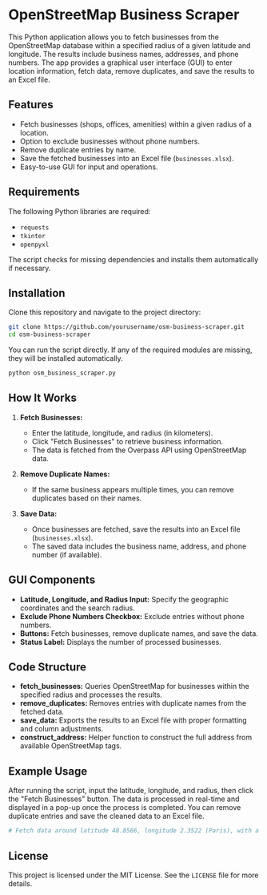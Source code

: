 
# OpenStreetMap Business Scraper

This Python application allows you to fetch businesses from the OpenStreetMap database within a specified radius of a given latitude and longitude. The results include business names, addresses, and phone numbers. The app provides a graphical user interface (GUI) to enter location information, fetch data, remove duplicates, and save the results to an Excel file.

## Features

- Fetch businesses (shops, offices, amenities) within a given radius of a location.
- Option to exclude businesses without phone numbers.
- Remove duplicate entries by name.
- Save the fetched businesses into an Excel file (`businesses.xlsx`).
- Easy-to-use GUI for input and operations.

## Requirements

The following Python libraries are required:

- `requests`
- `tkinter`
- `openpyxl`

The script checks for missing dependencies and installs them automatically if necessary.

## Installation

Clone this repository and navigate to the project directory:

```bash
git clone https://github.com/yourusername/osm-business-scraper.git
cd osm-business-scraper
```

You can run the script directly. If any of the required modules are missing, they will be installed automatically.

```bash
python osm_business_scraper.py
```

## How It Works

1. **Fetch Businesses:**
   - Enter the latitude, longitude, and radius (in kilometers).
   - Click "Fetch Businesses" to retrieve business information.
   - The data is fetched from the Overpass API using OpenStreetMap data.

2. **Remove Duplicate Names:**
   - If the same business appears multiple times, you can remove duplicates based on their names.

3. **Save Data:**
   - Once businesses are fetched, save the results into an Excel file (`businesses.xlsx`).
   - The saved data includes the business name, address, and phone number (if available).

## GUI Components

- **Latitude, Longitude, and Radius Input:** Specify the geographic coordinates and the search radius.
- **Exclude Phone Numbers Checkbox:** Exclude entries without phone numbers.
- **Buttons:** Fetch businesses, remove duplicate names, and save the data.
- **Status Label:** Displays the number of processed businesses.

## Code Structure

- **fetch_businesses:** Queries OpenStreetMap for businesses within the specified radius and processes the results.
- **remove_duplicates:** Removes entries with duplicate names from the fetched data.
- **save_data:** Exports the results to an Excel file with proper formatting and column adjustments.
- **construct_address:** Helper function to construct the full address from available OpenStreetMap tags.

## Example Usage

After running the script, input the latitude, longitude, and radius, then click the "Fetch Businesses" button. The data is processed in real-time and displayed in a pop-up once the process is completed. You can remove duplicate entries and save the cleaned data to an Excel file.

```bash
# Fetch data around latitude 48.8566, longitude 2.3522 (Paris), with a radius of 2km.
```

## License

This project is licensed under the MIT License. See the `LICENSE` file for more details.
